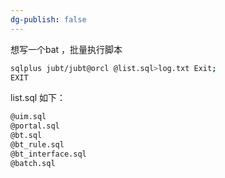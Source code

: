```yaml
---
dg-publish: false
---
```

想写一个bat  ，批量执行脚本
```bash
sqlplus jubt/jubt@orcl @list.sql>log.txt Exit;
EXIT
```


list.sql 如下：
```bash
@uim.sql
@portal.sql
@bt.sql
@bt_rule.sql
@bt_interface.sql
@batch.sql
```

